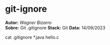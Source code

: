 # git-ignore
**Autor:** _Wagner Bizarro_    
**Sobre:** Git .gitignore
**Stack:** Git
**Data:** 14/09/2023    

cat .gitignore
*.java
hello.c
